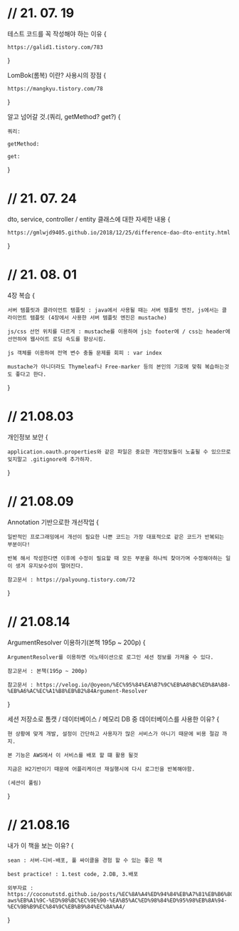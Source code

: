 # // 21. 07. 19

테스트 코드를 꼭 작성해야 하는 이유 {

    https://galid1.tistory.com/783

}

LomBok(롬복) 이란? 사용시의 장점 {

    https://mangkyu.tistory.com/78

}

알고 넘어갈 것.(쿼리, getMethod? get?) {

    쿼리:

    getMethod:

    get:

}

# // 21. 07. 24

dto, service, controller / entity 클래스에 대한 자세한 내용 {

    https://gmlwjd9405.github.io/2018/12/25/difference-dao-dto-entity.html

}

# // 21. 08. 01

4장 복습 {

    서버 템플릿과 클라이언트 템플릿 : java에서 사용될 때는 서버 템플릿 엔진, js에서는 클라이언트 템플릿 (4장에서 사용한 서버 템플릿 엔진은 mustache)
    
    js/css 선언 위치를 다르게 : mustache를 이용하여 js는 footer에 / css는 header에 선언하여 웹사이트 로딩 속도를 향상시킴.

    js 객체를 이용하여 전역 변수 충돌 문제를 회피 : var index

    mustache가 아니더라도 Thymeleaf나 Free-marker 등의 본인의 기호에 맞춰 복습하는것도 좋다고 한다.
    
}

# // 21.08.03

개인정보 보안 {

    application.oauth.properties와 같은 파일은 중요한 개인정보들이 노출될 수 있으므로 잊지말고 .gitignore에 추가하자.

}

# // 21.08.09

Annotation 기반으로한 개선작업 {

    일반적인 프로그래밍에서 개선이 필요한 나쁜 코드는 가장 대표적으로 같은 코드가 반복되는 부분이다!

    반복 해서 작성한다면 이후에 수정이 필요할 때 모든 부분을 하나씩 찾아가며 수정해야하는 일이 생겨 유지보수성이 떨어진다.

    참고문서 : https://palyoung.tistory.com/72

}

# // 21.08.14

ArgumentResolver 이용하기(본책 195p ~ 200p) {

    ArgumentResolver를 이용하면 어노테이션으로 로그인 세션 정보를 가져올 수 있다.

    참고문서 : 본책(195p ~ 200p)

    참고문서 : https://velog.io/@oyeon/%EC%95%84%EA%B7%9C%EB%A8%BC%ED%8A%B8-%EB%A6%AC%EC%A1%B8%EB%B2%84Argument-Resolver

}

세션 저장소로 톰캣 / 데이터베이스 / 메모리 DB 중 데이터베이스를 사용한 이유? {

    현 상황에 맞게 개발, 설정이 간단하고 사용자가 많은 서비스가 아니기 때문에 비용 절감 까지.

    본 기능은 AWS에서 이 서비스를 배포 할 떄 활용 될것

    지금은 H2기반이기 때문에 어플리케이션 재실행시에 다시 로그인을 반복해야함.

    (세션이 풀림)

}

# // 21.08.16

내가 이 책을 보는 이유? {

    sean : 서버-디비-배포, 풀 싸이클을 경험 할 수 있는 좋은 책

    best practice! : 1.test code, 2.DB, 3.배포
    
    외부자료 : https://coconutstd.github.io/posts/%EC%8A%A4%ED%94%84%EB%A7%81%EB%B6%80%ED%8A%B8%EC%99%80-aws%EB%A1%9C-%ED%98%BC%EC%9E%90-%EA%B5%AC%ED%98%84%ED%95%98%EB%8A%94-%EC%9B%B9%EC%84%9C%EB%B9%84%EC%8A%A4/

}